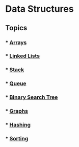 # Data Structures
## Topics
### * [Arrays](https://github.com/MuhammadAmas/Data-Structures/tree/master/Arrays)
### * [Linked Lists](https://github.com/MuhammadAmas/Data-Structures/tree/master/Linked%20Lists)
### * [Stack](https://github.com/MuhammadAmas/Data-Structures/tree/master/Stack)
### * [Queue](https://github.com/MuhammadAmas/Data-Structures/tree/master/Queue)
### * [Binary Search Tree](https://github.com/MuhammadAmas/Data-Structures/tree/master/Binary%20Search%20Tree)
### * [Graphs](https://github.com/MuhammadAmas/Data-Structures/tree/master/Graphs)
### * [Hashing](https://github.com/MuhammadAmas/Data-Structures/tree/master/Hashing)
### * [Sorting](https://github.com/MuhammadAmas/Data-Structures/tree/master/Sorting)


